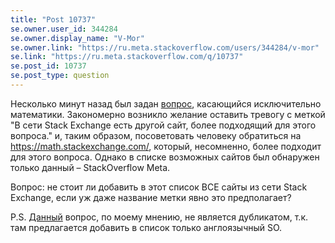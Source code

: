 ```yaml
---
title: "Post 10737"
se.owner.user_id: 344284
se.owner.display_name: "V-Mor"
se.owner.link: "https://ru.meta.stackoverflow.com/users/344284/v-mor"
se.link: "https://ru.meta.stackoverflow.com/q/10737"
se.post_id: 10737
se.post_type: question
---
```

<p>Несколько минут назад был задан <a href="https://ru.stackoverflow.com/q/1166886/344284">вопрос</a>, касающийся исключительно математики. Закономерно возникло желание оставить тревогу с меткой &quot;В сети Stack Exchange есть другой сайт, более подходящий для этого вопроса.&quot; и, таким образом, посоветовать человеку обратиться на <a href="https://math.stackexchange.com/">https://math.stackexchange.com/</a>, который, несомненно, более подходит для этого вопроса. Однако в списке возможных сайтов был обнаружен только данный – StackOverflow Meta.</p>
<p>Вопрос: не стоит ли добавить в этот список ВСЕ сайты из сети Stack Exchange, если уж даже название метки явно это предполагает?</p>
<p>P.S. <a href="https://ru.meta.stackoverflow.com/q/1600/344284">Данный</a> вопрос, по моему мнению, не является дубликатом, т.к. там предлагается добавить в список только англоязычный SO.</p>
